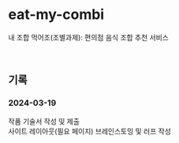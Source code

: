 # eat-my-combi
내 조합 먹어조(조별과제): 편의점 음식 조합 추천 서비스

<br>

## 기록
### 2024-03-19
작품 기술서 작성 및 제출  
사이트 레이아웃(필요 페이지) 브레인스토밍 및 러프 작성  